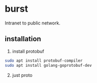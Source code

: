 # burst

Intranet to public network.


## installation

1. install protobuf

```bash
sudo apt install protobuf-compiler
sudo apt install golang-goprotobuf-dev
```

2. just proto